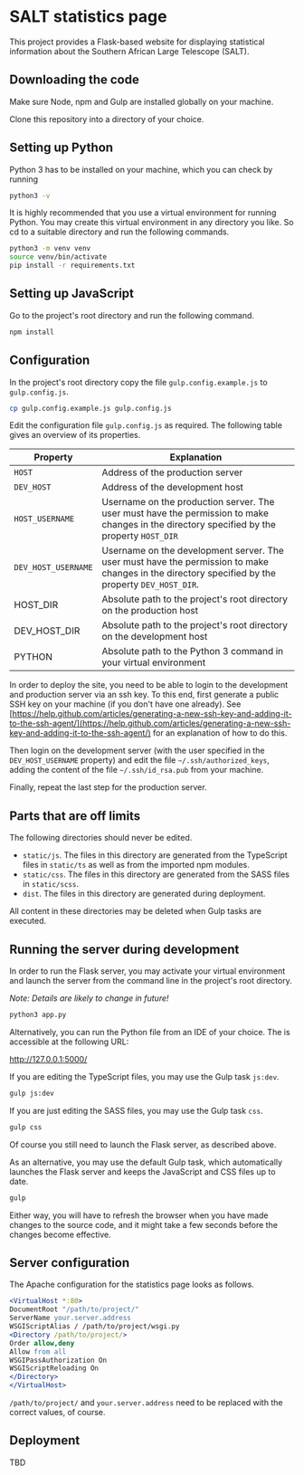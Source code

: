 # SALT statistics page

This project provides a Flask-based website for displaying statistical information about the Southern African Large Telescope (SALT).

## Downloading the code

Make sure Node, npm and Gulp are installed globally on your machine.

Clone this repository into a directory of your choice.

## Setting up Python

Python 3 has to be installed on your machine, which you can check by running

```bash
python3 -v
```

It is highly recommended that you use a virtual environment for running Python. You may create this virtual environment in any directory you like. So cd to a suitable directory and run the following commands.

```bash
python3 -m venv venv
source venv/bin/activate
pip install -r requirements.txt
```

## Setting up JavaScript

Go to the project's root directory and run the following command.

```bash
npm install
```

## Configuration

In the project's root directory copy the file `gulp.config.example.js` to `gulp.config.js`.

```bash
cp gulp.config.example.js gulp.config.js
```

Edit the configuration file `gulp.config.js` as required. The following table gives an overview of its properties.

| Property | Explanation |
| --- | --- | 
| `HOST` | Address of the production server |
| `DEV_HOST` | Address of the development host |
| `HOST_USERNAME` | Username on the production server. The user must have the permission to make changes in the directory specified by the property `HOST_DIR` |
| `DEV_HOST_USERNAME` | Username on the development server. The user must have the permission to make changes in the directory specified by the property `DEV_HOST_DIR`. |
| HOST_DIR | Absolute path to the project's root directory on the production host |
| DEV_HOST_DIR | Absolute path to the project's root directory on the development host |
| PYTHON | Absolute path to the Python 3 command in your virtual environment |

In order to deploy the site, you need to be able to login to the development and production server via an ssh key.  To this end, first generate a public SSH key on your machine (if you don't have one already). See [https://help.github.com/articles/generating-a-new-ssh-key-and-adding-it-to-the-ssh-agent/](https://help.github.com/articles/generating-a-new-ssh-key-and-adding-it-to-the-ssh-agent/) for an explanation of how to do this.

Then login on the development server (with the user specified in the `DEV_HOST_USERNAME` property) and edit the file `~/.ssh/authorized_keys`, adding the content of the file `~/.ssh/id_rsa.pub` from your machine.

Finally, repeat the last step for the production server.

## Parts that are off limits

The following directories should never be edited.

* `static/js`. The files in this directory are generated from the TypeScript files in `static/ts` as well as from the imported npm modules.
* `static/css`. The files in this directory are generated from the SASS files in `static/scss`.
* `dist`. The files in this directory are generated during deployment.

All content in these directories may be deleted when Gulp tasks are executed.

## Running the server during development

In order to run the Flask server, you may activate your virtual environment and launch the server from the command line in the project's root directory.

*Note: Details are likely to change in future!*

```bash
python3 app.py
```

Alternatively, you can run the Python file from an IDE of your choice. The is accessible at the following URL:

http://127.0.0.1:5000/

If you are editing the TypeScript files, you may use the Gulp task `js:dev`.

```bash
gulp js:dev
```

If you are just editing the SASS files, you may use the Gulp task `css`.

```bash
gulp css
```

Of course you still need to launch the Flask server, as described above.

As an alternative, you may use the default Gulp task, which automatically launches the Flask server and keeps the JavaScript and CSS files up to date.

```bash
gulp
```

Either way, you will have to refresh the browser when you have made changes to the source code, and it might take a few seconds before the changes become effective.

## Server configuration

The Apache configuration for the statistics page looks as follows.

```apache
<VirtualHost *:80>
DocumentRoot "/path/to/project/"
ServerName your.server.address
WSGIScriptAlias / /path/to/project/wsgi.py
<Directory /path/to/project/>
Order allow,deny
Allow from all
WSGIPassAuthorization On
WSGIScriptReloading On
</Directory>
</VirtualHost>
```

`/path/to/project/` and `your.server.address` need to be replaced with the correct values, of course.

## Deployment

TBD

